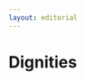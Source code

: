 ```yaml
---
layout: editorial
---
```


# Dignities

<figure><img src="../../../../../../../.gitbook/assets/Screenshot 2024-02-16 at 6.41.06 PM.png" alt=""><figcaption></figcaption></figure>

<figure><img src="../../../../../../../.gitbook/assets/Screenshot 2024-02-16 at 6.38.55 PM (1).png" alt=""><figcaption></figcaption></figure>
